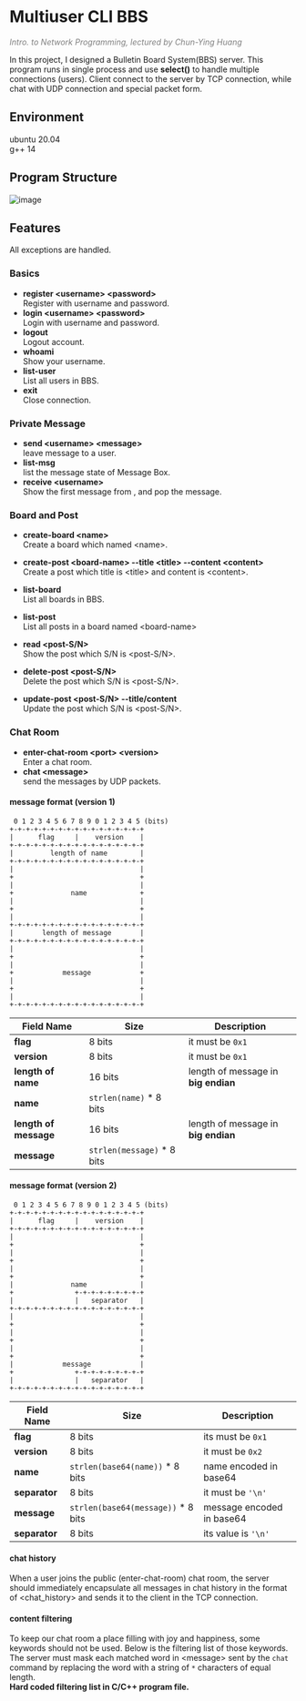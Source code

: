 # Multiuser CLI BBS
<span style="color:grey">*Intro. to Network Programming, lectured by Chun-Ying Huang* </span>

In this project, I designed a Bulletin Board System(BBS) server. This program runs in single process and use **select()** to handle multiple connections (users). Client connect to the server by TCP connection, while chat with UDP connection and special packet form.

## Environment

ubuntu 20.04  
g++ 14

## Program Structure  

![image](https://github.com/potadooweii/Simple-CLI-BBS/tree/master/imgs)

## Features
All exceptions are handled.
### Basics
* **register \<username\> \<password\>**  
   Register with username and password. 
* **login \<username\> \<password\>**  
  Login with username and password.
* **logout**  
  Logout account.
* **whoami**  
  Show your username. 
* **list-user**  
  List all users in BBS.
* **exit**  
  Close connection.
### Private Message
*  **send \<username> \<message>**  
leave message to a user.
* **list-msg**  
list the message state of Message Box.
* **receive \<username>**  
 Show the first message from <username>, and pop the message.

### Board and Post

* **create-board \<name>**  
Create a board which named <name\>.

* **create-post \<board-name> --title \<title> --content \<content>**  
Create a post which title is <title\> and content is <content\>.

* **list-board**  
List all boards in BBS.
* **list-post <board-name>**  
List all posts in a board named <board-name\>
* **read <post-S/N\>**  
Show the post which S/N is \<post-S/N>.

* **delete-post <post-S/N\>**  
Delete the post which S/N is <post-S/N\>.

* **update-post <post-S/N> --title/content <new>**  
Update the post which S/N is <post-S/N>.

### Chat Room

* **enter-chat-room \<port\> \<version\>**  
Enter a chat room.
* **chat \<message\>**  
send the messages by UDP packets.

#### message format (version 1)
```
 0 1 2 3 4 5 6 7 8 9 0 1 2 3 4 5 (bits)
+-+-+-+-+-+-+-+-+-+-+-+-+-+-+-+-+
|      flag     |    version    |
+-+-+-+-+-+-+-+-+-+-+-+-+-+-+-+-+
|         length of name        |
+-+-+-+-+-+-+-+-+-+-+-+-+-+-+-+-+
|                               |
+                               +
|                               |
+              name             +
|                               |
+                               +
|                               |
+-+-+-+-+-+-+-+-+-+-+-+-+-+-+-+-+
|       length of message       |
+-+-+-+-+-+-+-+-+-+-+-+-+-+-+-+-+
|                               |
+                               +
|                               |
+            message            +
|                               |
+                               +
|                               |
+-+-+-+-+-+-+-+-+-+-+-+-+-+-+-+-+
```

| Field Name            | Size                       | Description                         |
| --------------------- | -------------------------- | ----------------------------------- |
| **flag**              | 8 bits                     | it must be `0x1`                    |
| **version**           | 8 bits                     | it must be `0x1`                    |
| **length of name**    | 16 bits                    | length of message in **big endian** |
| **name**              | `strlen(name)` * 8 bits    |                                     |
| **length of message** | 16 bits                    | length of message in **big endian** |
| **message**           | `strlen(message)` * 8 bits |                                     |




#### message format (version 2)
```
 0 1 2 3 4 5 6 7 8 9 0 1 2 3 4 5 (bits)
+-+-+-+-+-+-+-+-+-+-+-+-+-+-+-+-+
|      flag     |    version    |
+-+-+-+-+-+-+-+-+-+-+-+-+-+-+-+-+
|                               |
+                               +
|                               |
+                               +
|                               |
+                               +
|              name             |
+               +-+-+-+-+-+-+-+-+
|               |   separator   |
+-+-+-+-+-+-+-+-+-+-+-+-+-+-+-+-+
|                               |
+                               +
|                               |
+                               +
|                               |
+                               +
|            message            |
+               +-+-+-+-+-+-+-+-+
|               |   separator   |
+-+-+-+-+-+-+-+-+-+-+-+-+-+-+-+-+
```

| Field Name    | Size                               | Description                            |
| ------------- | ---------------------------------- | -------------------------------------- |
| **flag**      | 8 bits                             | its must be `0x1`                     |
| **version**   | 8 bits                             | it must be `0x2`                     |
| **name**      | `strlen(base64(name))` * 8 bits    | name encoded in base64    |
| **separator** | 8 bits                             | it must be `'\n'`                    |
| **message**   | `strlen(base64(message))` * 8 bits | message encoded in base64 |
| **separator** | 8 bits                             | its value is `'\n'`                    |

#### chat history
When a user joins the public (enter-chat-room) chat room, the server should immediately encapsulate all messages in chat history in the format of <chat_history> and sends it to the client in the TCP connection.

#### content filtering
To keep our chat room a place filling with joy and happiness, some keywords should not be used. Below is the filtering list of those keywords. The server must mask each matched word in <message\> sent by the `chat` command by replacing the word with a string of `*` characters of equal length.   
**Hard coded filtering list in C/C++ program file.**

